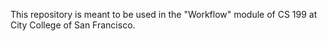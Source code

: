 This repository is meant to be used in the "Workflow" module of CS 199 at City College of San Francisco.
